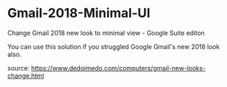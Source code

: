 # Gmail-2018-Minimal-UI
Change Gmail 2018 new look to minimal view - Google Suite editon

You can use this solution if you struggled Google Gmail's new 2018 look also. 

source: https://www.dedoimedo.com/computers/gmail-new-looks-change.html
